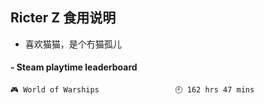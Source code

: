 ## Ricter Z 食用说明
- 喜欢猫猫，是个冇猫孤儿

<!-- steam-box start -->
#### - Steam playtime leaderboard
```text
🎮 World of Warships                 🕘 162 hrs 47 mins
```
<!-- Powered by https://github.com/YouEclipse/steam-box . -->
<!-- steam-box end -->
